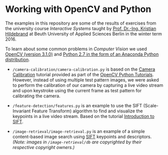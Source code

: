 # Working with OpenCV and Python

The examples in this repository are some of the results of exercises from the university course _Interactive Systems_ taught by [Prof. Dr.-Ing. Kristian Hildebrand](http://hildebrand.beuth-hochschule.de/) at Beuth University of Applied Sciences Berlin in the winter term 2016.

To learn about some common problems in _Computer Vision_ we used [OpenCV (version 3.1.0)](http://docs.opencv.org/3.1.0/d1/dfb/intro.html) and [Python 2.7 in the form of an Anaconda Python distribution](https://docs.continuum.io/).

* `/camera-calibration/camera-calibration.py` is based on the [Camera Calibration](http://docs.opencv.org/3.1.0/dc/dbb/tutorial_py_calibration.html) tutorial provided as part of the [OpenCV Python Tutorials](http://docs.opencv.org/3.1.0/d6/d00/tutorial_py_root.html). However, instead of using multiple test pattern images, we were asked to perform the calibration of our camera by capturing a live video stream and upon keystroke using the current frame as test pattern for calibrating the camera.  

* `/feature-detection/features.py` is an example to use the SIFT (Scale-Invariant Feature Transform) algorithm to find and visualize the keypoints in a live video stream. Based on the tutorial [Introduction to SIFT](http://docs.opencv.org/3.1.0/da/df5/tutorial_py_sift_intro.html).

* `/image-retrieval/image-retrieval.py` is an example of a simple content-based image search using [SIFT](http://docs.opencv.org/3.1.0/da/df5/tutorial_py_sift_intro.html) keypoints and descriptors. _(Note: images in `/image-retrieval/db` are copyrighted by their respective copyright owners.)_
